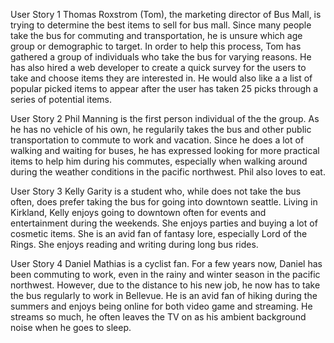 User Story 1
Thomas Roxstrom (Tom), the marketing director of Bus Mall, is trying to determine the best items to sell for bus mall.  Since many people take the bus for commuting and transportation, he is unsure which age group or demographic to target.  In order to help this process, Tom has gathered a group of individuals who take the bus for varying reasons.  He has also hired a web developer to create a quick survey for the users to take and choose items they are interested in.  He would also like a a list of popular picked items to appear after the user has taken 25 picks through a series of potential items.

User Story 2
Phil Manning is the first person individual of the the group.  As he has no vehicle of his own, he regularily takes the bus and other public transportation to commute to work and vacation.  Since he does a lot of walking and waiting for buses, he has expressed looking for more practical items to help him during his commutes, especially when walking around during the weather conditions in the pacific northwest.  Phil also loves to eat.

User Story 3
Kelly Garity is a student who, while does not take the bus often, does prefer taking the bus for going into downtown seattle.  Living in Kirkland, Kelly enjoys going to downtown often for events and entertainment during the weekends.  She enjoys parties and buying a lot of cosmetic items. She is an avid fan of fantasy lore, especially Lord of the Rings.  She enjoys reading and writing during long bus rides.

User Story 4
Daniel Mathias is a cyclist fan.  For a few years now, Daniel has been commuting to work, even in the rainy and winter season in the pacific northwest.  However, due to the distance to his new job, he now has to take the bus regularly to work in Bellevue.  He is an avid fan of hiking during the summers and enjoys being online for both video game and streaming.  He streams so much, he often leaves the TV on as his ambient background noise when he goes to sleep.